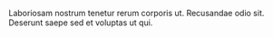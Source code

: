Laboriosam nostrum tenetur rerum corporis ut. Recusandae odio sit. Deserunt saepe sed et voluptas ut qui.